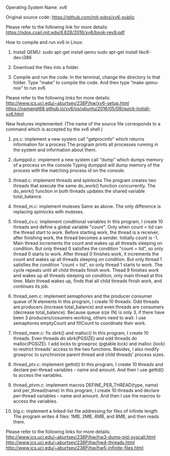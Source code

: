 Operating System Name: xv6

Original source code:
https://github.com/mit-pdos/xv6-public

Please refer to the following link for more details:
https://pdos.csail.mit.edu/6.828/2016/xv6/book-rev9.pdf

How to compile and run xv6 in Linux:

1. Install QEMU:
sudo apt-get install qemu
sudo apt-get install libc6-dev:i386

2. Download the files into a folder.

3. Compile and run the code:
In the terminal, change the directory to that folder.
Type "make" to compile the code.
And then type “make qemu-nox” to run xv6.

Please refer to the following links for more details:
http://www.ics.uci.edu/~aburtsev/238P/hw/xv6-setup.html
https://namangt68.github.io/xv6/os/ubuntu/2016/05/08/quick-install-xv6.html

New features implemented: (The name of the source file corresponds to a command which is accepted by the xv6 shell.)

1. ps.c: implement a new system call "getprocinfo" which returns information for a process
The program prints all processes running in the system and information about them.

2. dumppid.c: implement a new system call "dump" which dumps memory of a process on the console
Typing dumppid <process id> will dump memory of the process with the matching process id on the console.

3. thread.c: implement threads and spinlocks
The program creates two threads that execute the same do_work() function concurrently. The do_work() function in both threads updates the shared variable total_balance.

4. thread_m.c: implement mutexes
Same as above. The only difference is replacing spinlocks with mutexes.

5. thread_cv.c: implement conditional variables
In this program, I create 10 threads and define a global variable "count".
Only when count = tid can the thread start to work.
Before starting work, the thread is a receiver; after finishing work, the thread becomes a sender. 
Initially count is -1.
Main thread increments the count and wakes up all threads sleeping on condition.
But only thread 0 satisfies the condition "count = tid", so only thread 0 starts to work.
After thread 0 finishes work, it increments the count and wakes up all threads sleeping on condition.
But only thread 1 satisfies the condition "count = tid", so only thread 1 starts to work.
The cycle repeats until all child threads finish work.
Thead 9 finishes work and wakes up all threads sleeping on condition, only main thread at this time.
Main thread wakes up, finds that all child threads finish work, and continues its job.

6. thread_sem.c: implement semaphores and the producer consumer queue of N elements
In this program, I create 10 threads.
Odd threads are producers (increase total_balance) and even threads are consumers (decrease total_balance).
Because queue size (N) is only 3, if there have been 3 producers/cosumers working, others need to wait.
I use semaphores emptyCount and fillCount to coordinate their work.

7. thread_mem.c: fix sbrk() and malloc()
In this program, I create 10 threads.
Even threads do sbrk(PGSIZE) and odd threads do malloc(PGSIZE).
I add locks to growproc (pgtable.lock) and malloc (lock) to restrict threads' access to the two functions.
Besides, I also modify growproc to synchronize parent thread and child threads' process sizes.

8. thread_ptv.c: implement gettid()
In this program, I create 10 threads and declare per-thread variables - name and amount.
And then I use gettid() to access the variables.

9. thread_ptvm.c: implement macros DEFINE_PER_THREAD(type, name) and per_thread(name)
In this program, I create 10 threads and declare per-thread variables - name and amount.
And then I use the macros to access the variables.

10. big.c: implement a linked-list file addressing for files of infinite length
The program writes 4 files: 1MB, 2MB, 4MB, and 8MB, and then reads them.

Please refer to the following links for more details:
http://www.ics.uci.edu/~aburtsev/238P/hw/hw3-dump-pid-syscall.html
http://www.ics.uci.edu/~aburtsev/238P/hw/hw4-threads.html
http://www.ics.uci.edu/~aburtsev/238P/hw/hw5-infinite-files.html
